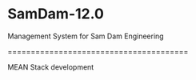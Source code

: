 # SamDam-12.0
 Management System for Sam Dam Engineering
  
=======================================

MEAN Stack development

